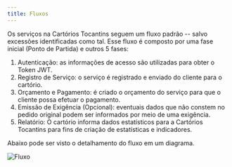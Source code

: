 ```yaml
---
title: Fluxos
---
```


Os serviços na Cartórios Tocantins seguem um fluxo padrão -- salvo excessões identificadas como tal. Esse fluxo é composto por uma fase inicial (Ponto de Partida) e outros 5 fases:

1. Autenticação: as informações de acesso são utilizadas para obter o Token JWT.
2. Registro de Serviço: o serviço é registrado e enviado do cliente para o cartório.
3. Orçamento e Pagamento: é criado o orçamento do serviço para que o cliente possa efetuar o pagamento.
4. Emissão de Exigência (Opcional): eventuais dados que não constem no pedido original podem ser informados por meio de uma exigência.
5. Relatório: O cartório informa dados estatísticos para a Cartórios Tocantins para fins de criação de estatísticas e indicadores.

Abaixo pode ser visto o detalhamento do fluxo em um diagrama.

![Fluxo](img/fluxo.png)
